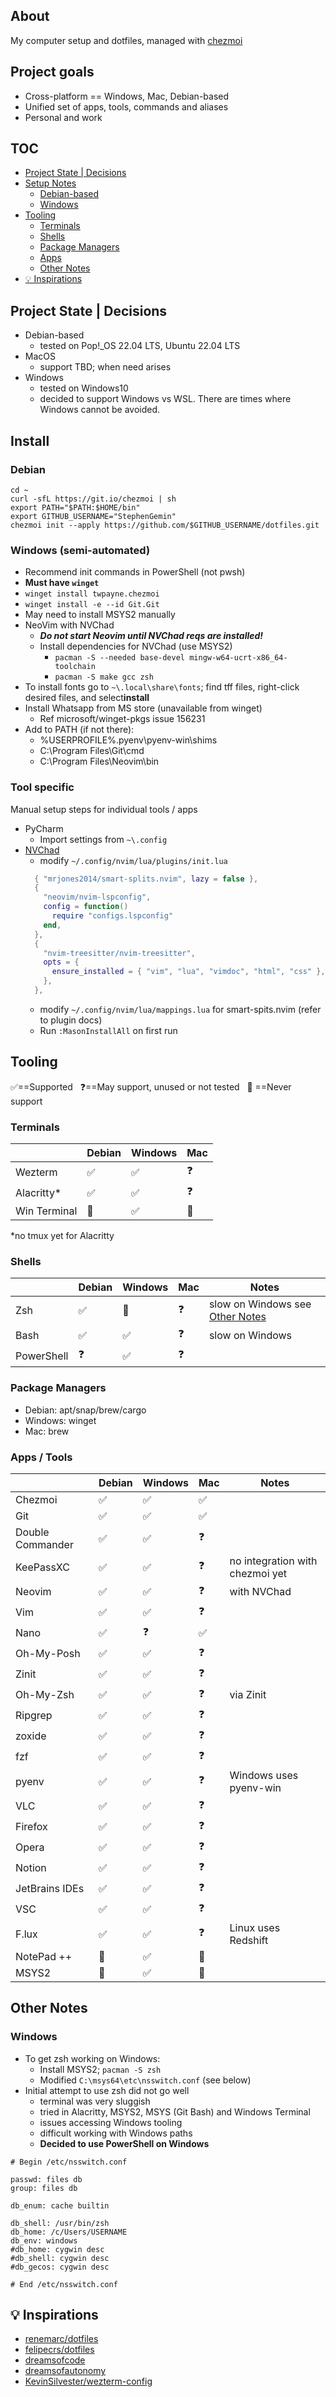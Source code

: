 ## About
My computer setup and dotfiles, managed with [chezmoi](https://www.chezmoi.io/)

## Project goals
- Cross-platform == Windows, Mac, Debian-based
- Unified set of apps, tools, commands and aliases
- Personal and work

## TOC
- [Project State | Decisions](#project-state--decisions)
- [Setup Notes](#setup-notes)
  - [Debian-based](#debian)
  - [Windows](#windows-semi-automated)
- [Tooling](#tooling)
  - [Terminals](#terminals)
  - [Shells](#shells)
  - [Package Managers](#package-managers)
  - [Apps](#apps)
  - [Other Notes](#other-notes)
- [💡 Inspirations](#-inspirations)

## Project State | Decisions
- Debian-based
  - tested on Pop!_OS 22.04 LTS, Ubuntu 22.04 LTS
- MacOS
  - support TBD; when need arises
- Windows
  - tested on Windows10
  - decided to support Windows vs WSL. There are times where Windows cannot be avoided.

## Install

### Debian
```shell
cd ~
curl -sfL https://git.io/chezmoi | sh
export PATH="$PATH:$HOME/bin"
export GITHUB_USERNAME="StephenGemin"
chezmoi init --apply https://github.com/$GITHUB_USERNAME/dotfiles.git
```

### Windows (semi-automated)
- Recommend init commands in PowerShell (not pwsh)
- **Must have `winget`**
- `winget install twpayne.chezmoi`
- `winget install -e --id Git.Git`
- May need to install MSYS2 manually
- NeoVim with NVChad
  - ***Do not start Neovim until NVChad reqs are installed!***
  - Install dependencies for NVChad (use MSYS2)
    - `pacman -S --needed base-devel mingw-w64-ucrt-x86_64-toolchain`
    - `pacman -S make gcc zsh`
- To install fonts go to `~\.local\share\fonts`; find tff files, right-click desired files, and select**install**
- Install Whatsapp from MS store (unavailable from winget)
  - Ref microsoft/winget-pkgs issue 156231
- Add to PATH (if not there):
  - %USERPROFILE%\.pyenv\pyenv-win\shims
  - C:\Program Files\Git\cmd
  - C:\Program Files\Neovim\bin

### Tool specific
Manual setup steps for individual tools / apps

- PyCharm
  - Import settings from `~\.config`
- [NVChad](https://nvchad.com/docs/quickstart/install/)
  - modify `~/.config/nvim/lua/plugins/init.lua`
  ```lua
    { "mrjones2014/smart-splits.nvim", lazy = false },
    {
      "neovim/nvim-lspconfig",
      config = function()
        require "configs.lspconfig"
      end,
    },
    {
      "nvim-treesitter/nvim-treesitter",
      opts = {
        ensure_installed = { "vim", "lua", "vimdoc", "html", "css" },
      },
    },
  ```
  - modify `~/.config/nvim/lua/mappings.lua` for smart-spits.nvim (refer to plugin docs)
  - Run `:MasonInstallAll` on first run


## Tooling
<span>✅==Supported</span> &nbsp; <span>❓==May support, unused or not tested</span> &nbsp; 🚫 <span>==Never support</span>

### Terminals
|  | **Debian** | **Windows** | **Mac** |
|---|---|---|---|
| Wezterm | ✅ | ✅ | ❓ |
| Alacritty* | ✅ | ✅ | ❓ |
| Win Terminal | 🚫 | ✅ | 🚫 |

*no tmux yet for Alacritty

### Shells
|  | **Debian** | **Windows** | **Mac** | **Notes** |
|---|---|---|---|---|
| Zsh | ✅ | 🚫 | ❓ | slow on Windows see [Other Notes](#other-notes) |
| Bash | ✅  | ✅ | ❓ | slow on Windows |
| PowerShell | ❓ | ✅ | ❓ |  |

### Package Managers
- Debian: apt/snap/brew/cargo
- Windows: winget
- Mac: brew

### Apps / Tools
|  | **Debian** | **Windows** | **Mac** | **Notes** |
|---|---|---|---|---|
| Chezmoi | ✅ | ✅ | ✅ |  |
| Git | ✅ | ✅ | ✅ |  |
| Double Commander | ✅ | ✅ | ❓ |  |
| KeePassXC | ✅ | ✅ | ❓ | no integration with chezmoi yet  |
| Neovim | ✅ | ✅ | ❓ | with NVChad |
| Vim | ✅ | ✅ | ❓ |  |
| Nano | ✅ | ❓ | ✅ |  |
| Oh-My-Posh | ✅ | ✅ | ❓ |  |
| Zinit | ✅ | ✅ | ❓ |  |
| Oh-My-Zsh | ✅ | ✅ | ❓ | via Zinit |
| Ripgrep | ✅ | ✅ | ❓ |  |
| zoxide | ✅ | ✅ | ❓ |  |
| fzf | ✅ | ✅ | ❓ |  |
| pyenv | ✅ | ✅ | ❓ | Windows uses pyenv-win |
| VLC | ✅ | ✅ | ❓ |  |
| Firefox | ✅ | ✅ | ❓ |  |
| Opera | ✅ | ✅ | ❓ |  |
| Notion | ✅ | ✅ | ❓ |  |
| JetBrains IDEs | ✅ | ✅ | ❓ |  |
| VSC | ✅ | ✅ | ❓ |  |
| F.lux | ✅ | ✅ | ❓ | Linux uses Redshift |
| NotePad ++ | 🚫 | ✅ | 🚫 |  |
| MSYS2 | 🚫 | ✅ | 🚫 |  |

## Other Notes

### Windows
- To get zsh working on Windows:
  - Install MSYS2; `pacman -S zsh`
  - Modified `C:\msys64\etc\nsswitch.conf` (see below)
- Initial attempt to use zsh did not go well
  - terminal was very sluggish
  - tried in Alacritty, MSYS2, MSYS (Git Bash) and Windows Terminal
  - issues accessing Windows tooling 
  - difficult working with Windows paths
  - **Decided to use PowerShell on Windows**

```text
# Begin /etc/nsswitch.conf

passwd: files db
group: files db

db_enum: cache builtin

db_shell: /usr/bin/zsh
db_home: /c/Users/USERNAME
db_env: windows
#db_home: cygwin desc
#db_shell: cygwin desc
#db_gecos: cygwin desc

# End /etc/nsswitch.conf
```

## 💡 Inspirations
- [renemarc/dotfiles](https://github.com/renemarc/dotfiles)
- [felipecrs/dotfiles](https://github.com/felipecrs/dotfiles)
- [dreamsofcode](https://www.youtube.com/@dreamsofcode)
- [dreamsofautonomy](https://www.youtube.com/@dreamsofautonomy)
- [KevinSilvester/wezterm-config](https://github.com/KevinSilvester/wezterm-config)
